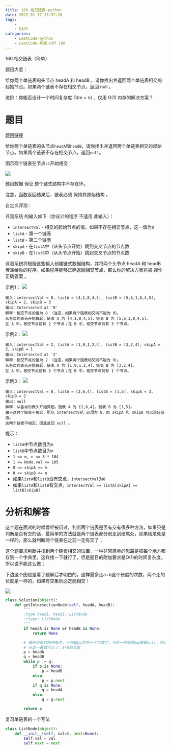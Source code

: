 ```yaml
---
title: 160.相交链表-python
date: 2022-01-17 15:57:26
tags:
    - 
    - EASY
categories:
	- LeetCode-python
	- LeetCode-热题 HOT 100
---
```


160.相交链表（简单）

题目大意：

给你两个单链表的头节点 headA 和 headB ，请你找出并返回两个单链表相交的起始节点。如果两个链表不存在相交节点，返回 null 。

进阶：你能否设计一个时间复杂度 O(m + n) 、仅用 O(1) 内存的解决方案？

<!--more-->

# 题目

[题目链接](https://leetcode-cn.com/problems/intersection-of-two-linked-lists/)

给你两个单链表的头节点```headA```和```headB```，请你找出并返回两个单链表相交的起始节点。如果两个链表不存在相交节点，返回```null```。

图示两个链表在节点```c1```开始相交：

![](http://yixuan004.oss-cn-hangzhou.aliyuncs.com/img/2022-01-17-16-20-00.png)

题目数据 保证 整个链式结构中不存在环。

注意，函数返回结果后，链表必须 保持其原始结构 。

自定义评测：

评测系统 的输入如下（你设计的程序 不适用 此输入）：

- ```intersectVal``` - 相交的起始节点的值。如果不存在相交节点，这一值为```0```
- ```listA``` - 第一个链表
- ```listB``` - 第二个链表
- ```skipA``` - 在```listA```中（从头节点开始）跳到交叉节点的节点数
- ```skipB``` - 在```listB```中（从头节点开始）跳到交叉节点的节点数

评测系统将根据这些输入创建链式数据结构，并将两个头节点 headA 和 headB 传递给你的程序。如果程序能够正确返回相交节点，那么你的解决方案将被 视作正确答案 。

示例1：
![](http://yixuan004.oss-cn-hangzhou.aliyuncs.com/img/2022-01-17-16-28-41.png)
```
输入：intersectVal = 8, listA = [4,1,8,4,5], listB = [5,6,1,8,4,5], skipA = 2, skipB = 3
输出：Intersected at '8'
解释：相交节点的值为 8 （注意，如果两个链表相交则不能为 0）。
从各自的表头开始算起，链表 A 为 [4,1,8,4,5]，链表 B 为 [5,6,1,8,4,5]。
在 A 中，相交节点前有 2 个节点；在 B 中，相交节点前有 3 个节点。
```

示例2：
![](http://yixuan004.oss-cn-hangzhou.aliyuncs.com/img/2022-01-17-16-28-58.png)
```
输入：intersectVal = 2, listA = [1,9,1,2,4], listB = [3,2,4], skipA = 3, skipB = 1
输出：Intersected at '2'
解释：相交节点的值为 2 （注意，如果两个链表相交则不能为 0）。
从各自的表头开始算起，链表 A 为 [1,9,1,2,4]，链表 B 为 [3,2,4]。
在 A 中，相交节点前有 3 个节点；在 B 中，相交节点前有 1 个节点。
```

示例3：
![](http://yixuan004.oss-cn-hangzhou.aliyuncs.com/img/2022-01-17-16-29-05.png)
```
输入：intersectVal = 0, listA = [2,6,4], listB = [1,5], skipA = 3, skipB = 2
输出：null
解释：从各自的表头开始算起，链表 A 为 [2,6,4]，链表 B 为 [1,5]。
由于这两个链表不相交，所以 intersectVal 必须为 0，而 skipA 和 skipB 可以是任意值。
这两个链表不相交，因此返回 null 。
```


提示：
- ```listA```中节点数目为```m```
- ```listB```中节点数目为```n```
- ```1 <= m, n <= 3 * 104```
- ```1 <= Node.val <= 105```
- ```0 <= skipA <= m```
- ```0 <= skipB <= n```
- 如果```listA```和```listB```没有交点，```intersectVal```为```0```
- 如果```listA```和```listB```有交点，```intersectVal == listA[skipA] == listB[skipB]```


# 分析和解答

这个题在面试的时候曾经被问过，判断两个链表是否有交有很多种方法，如果只是判断是否有交的话，最简单的方法就是两个链表都分别走到结尾处，如果结尾处是一样的，那么就判断两个链表在之前一定有交了；

这个题要求判断并找到两个链表相交的位置，一种非常简单的思路是把每个地方都存到一个字典里，这样找一下就行了，但是题目的附加要求是O(1)的时间复杂度，所以说不能这么做；

下边这个图也是看了题解后才明白的，这样最多走a+b这个长度的次数，两个走的长度是一样的，如果有交集则必定能相交！

![](http://yixuan004.oss-cn-hangzhou.aliyuncs.com/img/2022-01-17-16-16-56.png)

```python
class Solution(object):
    def getIntersectionNode(self, headA, headB):
        """
        :type head1, head1: ListNode
        :rtype: ListNode
        """
        if headA is None or headB is None:
            return None

        # 循环结束的两种条件，一种是pq交到一个位置了，另外一种就是pq都是null，所以都是
        # 只走一遍就可以了，a+b的长度
        p = headA
        q = headB
        while p != q:
            if p is None:
                p = headB
            else:
                p = p.next
            if q is None:
                q = headA
            else:
                q = q.next

        return p
```


复习单链表的一个写法
```python
class ListNode(object):
    def __init__(self, val=0, next=None):
        self.val = val
        self.next = next
```